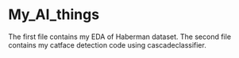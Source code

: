 # My_AI_things
The first file contains my EDA of Haberman dataset.
The second file contains my catface detection code using cascadeclassifier.

